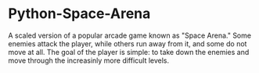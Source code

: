 # Python-Space-Arena

A scaled version of a popular arcade game known as "Space Arena." Some enemies attack the player, while others run away from it, and some do not move at all. The goal of the player is simple: to take down the enemies and move through the increasinly more difficult levels.
